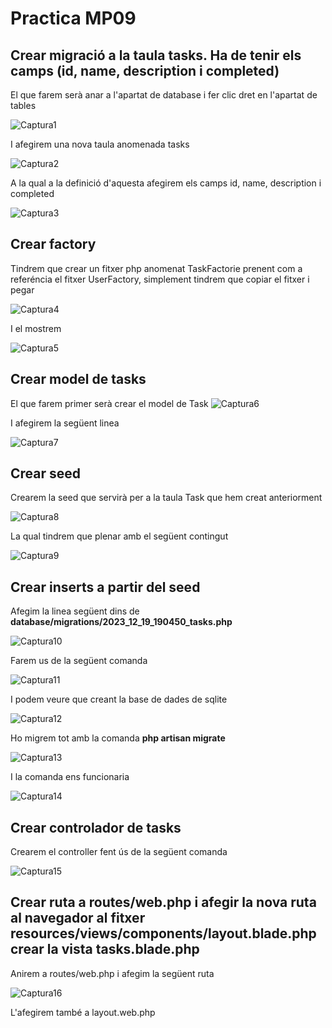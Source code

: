 # Practica MP09

## Crear migració a la taula tasks. Ha de tenir els camps (id, name, description i completed)
El que farem serà anar a l'apartat de database i fer clic dret en l'apartat de tables

![Captura1](Capturas/Selección_001.png)

I afegirem una nova taula anomenada tasks

![Captura2](Capturas/Selección_002.png)

A la qual a la definició d'aquesta afegirem els camps id, name, description i completed

![Captura3](Capturas/Selección_003.png)


## Crear factory

Tindrem que crear un fitxer php anomenat TaskFactorie prenent com a referéncia el fitxer UserFactory,
simplement tindrem que copiar el fitxer i pegar

![Captura4](Capturas/Selección_004.png)

I el mostrem

![Captura5](Capturas/Selección_005.png)

## Crear model de tasks

El que farem primer serà crear el model de Task
![Captura6](Capturas/Selección_006.png)

I afegirem la següent linea

![Captura7](Capturas/Selección_007.png)
## Crear seed

Crearem la seed que servirà per a la taula Task que hem creat anteriorment

![Captura8](Capturas/Selección_008.png)

La qual tindrem que plenar amb el següent contingut

![Captura9](Capturas/Selección_009.png)

## Crear inserts a partir del seed

Afegim la linea següent dins de **database/migrations/2023_12_19_190450_tasks.php**

![Captura10](Capturas/Selección_010.png)

Farem us de la següent comanda

![Captura11](Capturas/Selección_011.png)

I podem veure que creant la base de dades de sqlite

![Captura12](Capturas/Selección_012.png)

Ho migrem tot amb la comanda **php artisan migrate**

![Captura13](Capturas/Selección_013.png)

I la comanda ens funcionaria

![Captura14](Capturas/Selección_014.png)


## Crear controlador de tasks

Crearem el controller fent ús de la següent comanda

![Captura15](Capturas/Selección_015.png)


## Crear ruta a routes/web.php i afegir la nova ruta al navegador al fitxer resources/views/components/layout.blade.php crear la vista tasks.blade.php

Anirem a routes/web.php i afegim la següent ruta

![Captura16](Capturas/Selección_016.png)

L'afegirem també a layout.web.php
